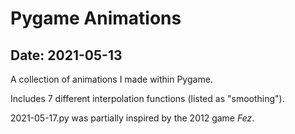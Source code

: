 # Pygame Animations

## Date: 2021-05-13

A collection of animations I made within Pygame.

Includes 7 different interpolation functions (listed as "smoothing").

2021-05-17.py was partially inspired by the 2012 game *Fez*.